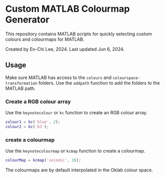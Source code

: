 # Custom MATLAB Colourmap Generator

This repository contains MATLAB scripts for quickly selecting custom colours and colourmaps for MATLAB.

Created by En-Chi Lee, 2024.
Last updated Jun 6, 2024.

## Usage

Make sure MATLAB has access to the `colours` and `colourspace-transformation` folders. Use the `addpath` function to add the folders to the MATLAB path.

### Create a RGB colour array

Use the `keynotecolour` or `kc` function to create an RGB colour array.

```matlab
colour1 = kc('blue', 2);
colour2 = kc('b2');
```

### create a colourmap

Use the `keynotecolourmap` or `kcmap` function to create a colourmap.

```matlab
colourMap = kcmap('seismic', 16);
```

The colourmaps are by default interpolated in the Oklab colour space.

